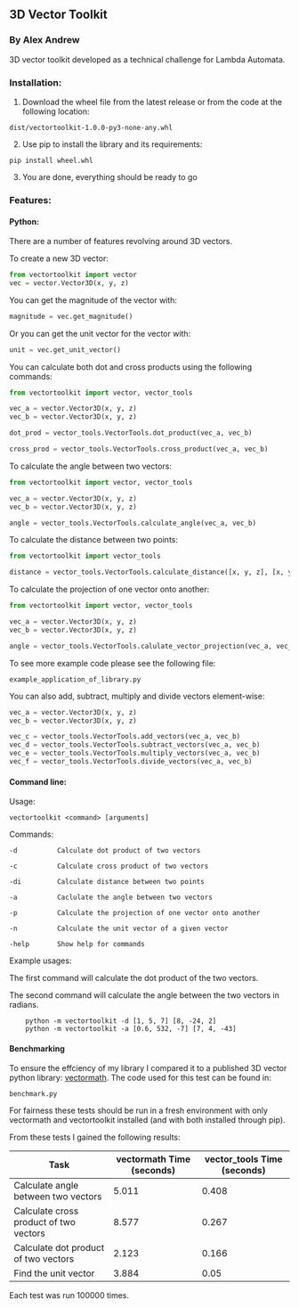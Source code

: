 ## 3D Vector Toolkit
### By Alex Andrew

3D vector toolkit developed as a technical challenge for Lambda Automata.

### Installation:
1. Download the wheel file from the latest release or from the code at the following location:
```
dist/vectortoolkit-1.0.0-py3-none-any.whl
```

2. Use pip to install the library and its requirements:
```
pip install wheel.whl
```
3. You are done, everything should be ready to go

### Features:

#### Python:
There are a number of features revolving around 3D vectors.

To create a new 3D vector:
```python
from vectortoolkit import vector
vec = vector.Vector3D(x, y, z)
```

You can get the magnitude of the vector with:
```python
magnitude = vec.get_magnitude()
```

Or you can get the unit vector for the vector with:
```python
unit = vec.get_unit_vector()
```

You can calculate both dot and cross products using the following commands:
```python
from vectortoolkit import vector, vector_tools

vec_a = vector.Vector3D(x, y, z)
vec_b = vector.Vector3D(x, y, z)

dot_prod = vector_tools.VectorTools.dot_product(vec_a, vec_b)

cross_prod = vector_tools.VectorTools.cross_product(vec_a, vec_b)
```

To calculate the angle between two vectors:
```python
from vectortoolkit import vector, vector_tools

vec_a = vector.Vector3D(x, y, z)
vec_b = vector.Vector3D(x, y, z)

angle = vector_tools.VectorTools.calculate_angle(vec_a, vec_b)
```

To calculate the distance between two points:
```python
from vectortoolkit import vector_tools

distance = vector_tools.VectorTools.calculate_distance([x, y, z], [x, y, z])
```

To calculate the projection of one vector onto another:
```python
from vectortoolkit import vector, vector_tools

vec_a = vector.Vector3D(x, y, z)
vec_b = vector.Vector3D(x, y, z)

angle = vector_tools.VectorTools.calulate_vector_projection(vec_a, vec_b)
```

To see more example code please see the following file:
```
example_application_of_library.py
```

You can also add, subtract, multiply and divide vectors element-wise:
```python
vec_a = vector.Vector3D(x, y, z)
vec_b = vector.Vector3D(x, y, z)

vec_c = vector_tools.VectorTools.add_vectors(vec_a, vec_b)
vec_d = vector_tools.VectorTools.subtract_vectors(vec_a, vec_b)
vec_e = vector_tools.VectorTools.multiply_vectors(vec_a, vec_b)
vec_f = vector_tools.VectorTools.divide_vectors(vec_a, vec_b)
```

#### Command line:

Usage:
```
vectortoolkit <command> [arguments]
```
    
Commands:

    -d          Calculate dot product of two vectors

    -c          Calculate cross product of two vectors

    -di         Calculate distance between two points

    -a          Caclulate the angle between two vectors

    -p          Calculate the projection of one vector onto another

    -n          Calculate the unit vector of a given vector 

    -help       Show help for commands


Example usages:

The first command will calculate the dot product of the two vectors.

The second command will calculate the angle between the two vectors in radians.
```
    python -m vectortoolkit -d [1, 5, 7] [8, -24, 2]
    python -m vectortoolkit -a [0.6, 532, -7] [7, 4, -43]
```

#### Benchmarking

To ensure the effciency of my library I compared it to a published 3D vector python library: [vectormath](https://pypi.org/project/vectormath/). The code used for this test can be found in: 
```
benchmark.py
```
For fairness these tests should be run in a fresh environment with only vectormath and vectortoolkit installed (and with both installed through pip). 

From these tests I gained the following results:


| Task                        | vectormath Time (seconds) | vector_tools Time (seconds) |
|-----------------------------|---------------------------|-----------------------------|
| Calculate angle between two vectors | 5.011                     | 0.408                       |
| Calculate cross product of two vectors | 8.577                     | 0.267                       |
| Calculate dot product of two vectors | 2.123                     | 0.166                       |
| Find the unit vector         | 3.884                     | 0.05                        |



Each test was run 100000 times.

